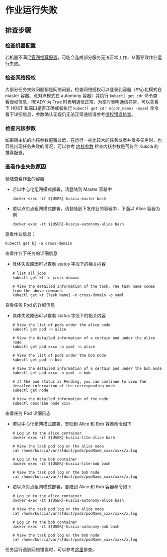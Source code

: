# 作业运行失败

## 排查步骤

### 检查机器配置

若机器不满足[官网推荐配置](https://www.secretflow.org.cn/docs/kuscia/latest/zh-Hans/getting_started/quickstart_cn#id2)，可能会造成部分服务无法正常工作，从而导致作业运行失败。

### 检查网络授权

大部分任务失败问题都是网络问题，检查网络授权可以登录到容器（中心化模式在 master 容器、点对点模式在 automony 容器）并执行 `kubectl get cdr` 命令查看授权信息，READY 为 True 时表明通信正常，为空时表明通信异常，可以先看下 HOST 和端口是否正确或者执行 `kubectl get cdr ${cdr_name} -oyaml` 命令看下详细信息，参数确认无误仍无法正常通信请参考[授权错误排查](../network/network_authorization_check.md)。

### 检查内核参数

如果宿主机的内核参数配置过低，在运行一些比较大的任务或者并发多任务时，也容易出现任务失败的情况，可以参考 [内核参数](../parameter_tuning/kernel_params.md) 检查内核参数是否符合 Kuscia 的推荐配置。

### 查看作业失败原因

登陆查看作业的容器

- 若以中心化组网模式部署，请登陆到 Master 容器中

    ```shell
    docker exec -it ${USER}-kuscia-master bash
    ```

- 若以点对点组网模式部署，请登陆到下发作业的容器中，下面以 Alice 容器为例

    ```shell
    docker exec -it ${USER}-kuscia-autonomy-alice bash
    ```

查看作业信息：

```shell
kubectl get kj -n cross-domain
```

查看作业下任务的详细信息

- 具体失败原因可以查看 status 字段下的相关内容

    ```shell
    # list all jobs
    kubectl get kt -n cross-domain

    # View the detailed information of the task. The task name comes from the above command.
    kubectl get kt {Task Name} -n cross-domain -o yaml
    ```

查看任务 Pod 的详细信息

- 具体失败原因可以查看 status 字段下的相关内容

    ```shell
    # View the list of pods under the alice node
    kubectl get pod -n alice

    # View the detailed information of a certain pod under the alice node
    kubectl get pod xxxx -o yaml -n alice

    # View the list of pods under the bob node
    kubectl get pod -n bob

    # View the detailed information of a certain pod under the bob node
    kubectl get pod xxxx -o yaml -n bob

    # If the pod status is Pending, you can continue to view the detailed information of the corresponding node
    kubectl get node

    # View the detailed information of the node
    kubectl describe node xxxx
    ```

查看任务 Pod 详细日志

- 若以中心化组网模式部署，登陆到 Alice 和 Bob 容器命令如下

    ```shell
    # Log in to the alice container
    docker exec -it ${USER}-kuscia-lite-alice bash

    # View the task pod log on the alice node
    cat /home/kuscia/var/stdout/pods/podName_xxxx/xxxx/x.log

    # Log in to the bob container
    docker exec -it ${USER}-kuscia-lite-bob bash

    # View the task pod log on the bob node
    cat /home/kuscia/var/stdout/pods/podName_xxxx/xxxx/x.log
    ```

- 若以点对点组网模式部署，登陆到 Alice 和 Bob 容器命令如下

    ```shell
    # Log in to the alice container
    docker exec -it ${USER}-kuscia-autonomy-alice bash

    # View the task pod log on the alice node
    cat /home/kuscia/var/stdout/pods/podName_xxxx/xxxx/x.log

    # Log in to the bob container
    docker exec -it ${USER}-kuscia-autonomy-bob bash

    # View the task pod log on the bob node
    cat /home/kuscia/var/stdout/pods/podName_xxxx/xxxx/x.log
    ```
  
任务运行遇到网络错误时，可以参考[这里](../network/network_troubleshoot.md)排查。

